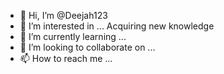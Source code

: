- 👋 Hi, I’m @Deejah123
- 👀 I’m interested in ... Acquiring new knowledge
- 🌱 I’m currently learning ...
- 💞️ I’m looking to collaborate on ...
- 📫 How to reach me ...

<!---
Deejah123/Deejah123 is a ✨ special ✨ repository because its `README.md` (this file) appears on your GitHub profile.
You can click the Preview link to take a look at your changes.
--->
